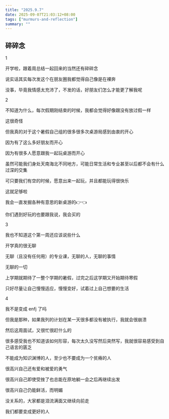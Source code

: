 ```yaml
---
title: "2025.9.7"
date: 2025-09-07T21:03:12+08:00
tags: ["murmurs-and-reflection"]
summary: ""
---
```

## 碎碎念
1

开学啦，跟着周总结一起回来的当然还有碎碎念

说实话其实每次发这个在朋友圈我都觉得自己像是在裸奔

没事，毕竟我情感太充沛了，不发的话，好朋友们怎么才能更了解我呢

2

不知道为什么，每次假期刚结束的时候，我都会觉得好像跟没有放过假一样

这很奇怪

但我真的对于这个暑假自己组的很多很多次桌游局感到由衷的开心

因为有了这么多好朋友而开心

因为有很多人愿意跟我一起玩桌游而开心

虽然可能我们身处天南海北不同地方，可能日常生活和专业甚至以后都不会有什么过深的交集

可只要我们有空的时候，愿意出来一起玩，并且都能玩得很快乐

这就足够啦

我会一直发掘各种有意思的新桌游的👉👈

你们遇到好玩的也要跟我说，我会买的

3

我也不知道这个第一周还应该说些什么

开学真的很无聊

无聊（且没有任何用）的专业课，无聊的人，无聊的事情

无聊的一切

上学期就期待了一整个学期的暑假，过完之后这学期又开始期待寒假

只好尽量让自己慢慢适应，慢慢变好，试着过上自己想要的生活

4

我不是变成 enfj 了吗

但我是那种，如果我列的计划在某一天很多都没有被执行，我就会很崩溃

然后这周面试，又很忙很赶什么的

很多感受我也不知道该如何形容，每次太久没写然后突然写，我就很容易感受到自己语言的匮乏

不能成为知识渊博的人，至少也不要成为一个贫瘠的人

很高兴自己还有爱和被爱的勇气

很高兴自己即使受挫了也总能在原地躺一会之后再继续出发

很高兴自己仍能鲜活，而明媚

没关系的，大家都是泪流满面又继续向前走

我们都要变成更好的人
